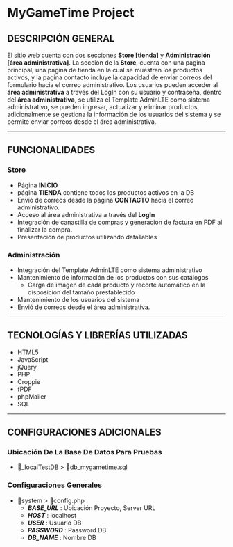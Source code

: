 # MyGameTime Project

## DESCRIPCIÓN GENERAL
El sitio web cuenta con dos secciones **Store [tienda]** y **Administración [área administrativa]**. La sección de la **Store**, cuenta con una pagina principal, una pagina de tienda en la cual se muestran los productos activos, y la pagina contacto incluye la capacidad de enviar correos del formulario hacia el correo administrativo. Los usuarios pueden acceder al **área administrativa** a través del LogIn con su usuario y contraseña, dentro del **área administrativa**, se utiliza el Template AdminLTE como sistema administrativo, se pueden ingresar, actualizar y eliminar productos, adicionalmente se gestiona la información de los usuarios del sistema y se permite enviar correos desde el área administrativa.

---
## FUNCIONALIDADES

### Store
* Página **INICIO**
* página **TIENDA** contiene todos los productos activos en la DB
* Envió de correos desde la página **CONTACTO** hacia el correo administrativo.
* Acceso al área administrativa a través del **LogIn**
* Integración de canastilla de compras y generación de factura en PDF al finalizar la compra.
* Presentación de productos utilizando dataTables

### Administración
* Integración del Template AdminLTE como sistema administrativo
* Mantenimiento de información de los productos con sus catálogos
	* Carga de imagen de cada producto y recorte automático en la disposición del tamaño prestablecido
* Mantenimiento de los usuarios del sistema
* Envió de correos desde el área administrativa.

---
## TECNOLOGÍAS Y LIBRERÍAS UTILIZADAS 

* HTML5
* JavaScript
* jQuery
* PHP
* Croppie
* fPDF
* phpMailer
* SQL

---
## CONFIGURACIONES ADICIONALES

### Ubicación De La Base De Datos Para Pruebas
* 📂_localTestDB > 📄db_mygametime.sql
### Configuraciones Generales
* 📂system > 📄config.php
	* ***BASE_URL***  : Ubicación Proyecto, Server URL
	* ***HOST*** : localhost
	* ***USER*** : Usuario DB
	* ***PASSWORD*** : Password DB
	* ***DB_NAME*** : Nombre DB
